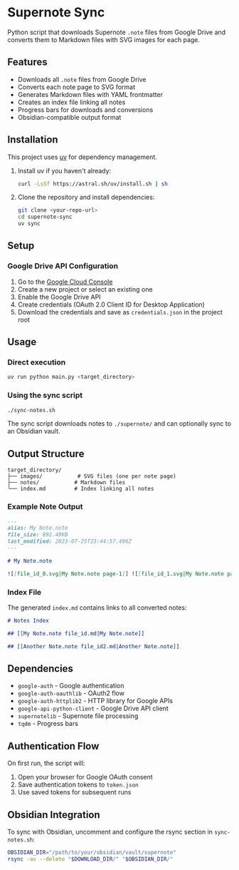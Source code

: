 # Supernote Sync

Python script that downloads Supernote `.note` files from Google Drive and converts them to Markdown files with SVG images for each page.

## Features

- Downloads all `.note` files from Google Drive
- Converts each note page to SVG format
- Generates Markdown files with YAML frontmatter
- Creates an index file linking all notes
- Progress bars for downloads and conversions
- Obsidian-compatible output format

## Installation

This project uses [uv](https://docs.astral.sh/uv/) for dependency management.

1. Install uv if you haven't already:
   ```bash
   curl -LsSf https://astral.sh/uv/install.sh | sh
   ```

2. Clone the repository and install dependencies:
   ```bash
   git clone <your-repo-url>
   cd supernote-sync
   uv sync
   ```

## Setup

### Google Drive API Configuration

1. Go to the [Google Cloud Console](https://console.cloud.google.com/)
2. Create a new project or select an existing one
3. Enable the Google Drive API
4. Create credentials (OAuth 2.0 Client ID for Desktop Application)
5. Download the credentials and save as `credentials.json` in the project root

## Usage

### Direct execution
```bash
uv run python main.py <target_directory>
```

### Using the sync script
```bash
./sync-notes.sh
```

The sync script downloads notes to `./supernote/` and can optionally sync to an Obsidian vault.

## Output Structure

```
target_directory/
├── images/           # SVG files (one per note page)
├── notes/           # Markdown files
└── index.md         # Index linking all notes
```

### Example Note Output

```markdown
---
alias: My Note.note
file_size: 892.49KB
last_modified: 2023-07-25T23:44:57.496Z
---

# My Note.note

![[file_id_0.svg|My Note.note page-1]] ![[file_id_1.svg|My Note.note page-2]]
```

### Index File

The generated `index.md` contains links to all converted notes:

```markdown
# Notes Index

## [[My Note.note file_id.md|My Note.note]]

## [[Another Note.note file_id2.md|Another Note.note]]
```

## Dependencies

- `google-auth` - Google authentication
- `google-auth-oauthlib` - OAuth2 flow
- `google-auth-httplib2` - HTTP library for Google APIs  
- `google-api-python-client` - Google Drive API client
- `supernotelib` - Supernote file processing
- `tqdm` - Progress bars

## Authentication Flow

On first run, the script will:
1. Open your browser for Google OAuth consent
2. Save authentication tokens to `token.json`
3. Use saved tokens for subsequent runs

## Obsidian Integration

To sync with Obsidian, uncomment and configure the rsync section in `sync-notes.sh`:

```bash
OBSIDIAN_DIR="/path/to/your/obsidian/vault/supernote"
rsync -av --delete "$DOWNLOAD_DIR/" "$OBSIDIAN_DIR/"
```
